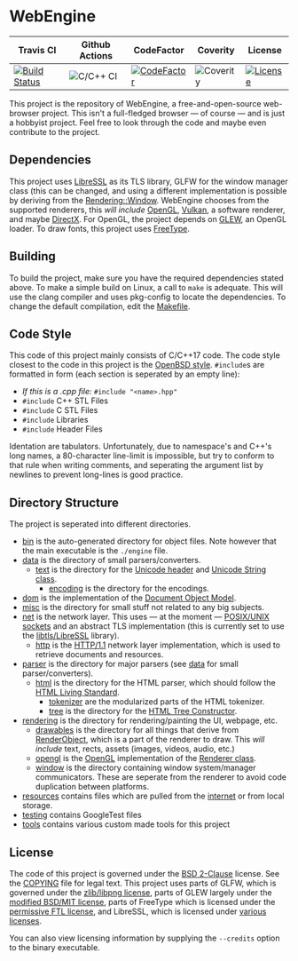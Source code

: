 # WebEngine
| Travis CI | Github Actions | CodeFactor | Coverity | License
|-|-|-|-|-
| [![Build Status](https://travis-ci.com/usadson/WebEngine.svg?branch=master)](https://travis-ci.com/usadson/WebEngine) | ![C/C++ CI](https://github.com/usadson/WebEngine/workflows/C/C++%20CI/badge.svg) | [![CodeFactor](https://www.codefactor.io/repository/github/usadson/webengine/badge)](https://www.codefactor.io/repository/github/usadson/webengine) | ![Coverity](https://scan.coverity.com/projects/21253/badge.svg) | [![License](https://img.shields.io/badge/License-BSD%202--Clause-orange.svg)](https://opensource.org/licenses/BSD-2-Clause)

This project is the repository of WebEngine, a free-and-open-source web-browser project. This isn't a full-fledged browser — of course — and is just a hobbyist project. Feel free to look through the code and maybe even contribute to the project.

## Dependencies
This project uses [LibreSSL](https://libressl.org/) as its TLS library,
GLFW for the window manager class (this can be changed, and using a different implementation is possible by deriving from the [Rendering::Window](rendering/window/window.hpp).
WebEngine chooses from the supported renderers, this *will include* [OpenGL](https://www.opengl.org/),
[Vulkan](https://www.khronos.org/vulkan/), a software renderer, and maybe [DirectX](https://en.wikipedia.org/wiki/DirectX/).
For OpenGL, the project depends on [GLEW](http://glew.sourceforge.net/), an OpenGL loader.
To draw fonts, this project uses [FreeType](https://www.freetype.org/).

## Building
To build the project, make sure you have the required dependencies stated above.
To make a simple build on Linux, a call to `make` is adequate.
This will use the clang compiler and uses pkg-config to locate the dependencies.
To change the default compilation, edit the [Makefile](Makefile).

## Code Style
This code of this project mainly consists of C/C++17 code.
The code style closest to the code in this project is the [OpenBSD style](https://man.openbsd.org/style).
`#include`s are formatted in form (each section is seperated by an empty line):
* _If this is a .cpp file:_ `#include "<name>.hpp"`
* `#include` C++ STL Files
* `#include` C STL Files
* `#include` Libraries
* `#include` Header Files

Identation are tabulators.
Unfortunately, due to namespace's and C++'s long names, a 80-character line-limit is impossible,
but try to conform to that rule when writing comments, and seperating the argument list by newlines
to prevent long-lines is good practice.

## Directory Structure
The project is seperated into different directories.
* [bin](bin) is the auto-generated directory for object files. Note however that the main executable is the `./engine` file.
* [data](data) is the directory of small parsers/converters.
  * [text](data/text) is the directory for the [Unicode header](data/text/unicode.hpp) and [Unicode String class](data/text/ustring.cpp).
    * [encoding](data/text/encoding) is the directory for the encodings.
* [dom](dom) is the implementation of the [Document Object Model](https://dom.spec.whatwg.org/).
* [misc](misc) is the directory for small stuff not related to any big subjects.
* [net](net) is the network layer. This uses — at the moment — [POSIX/UNIX sockets](https://man.openbsd.org/socket.2) and an abstract TLS implementation (this is currently set to use the [libtls/LibreSSL](https://libressl.org/) library).
  * [http](net/http) is the [HTTP/1.1](https://www.rfc-editor.org/rfc/rfc7230.html) network layer implementation, which is used to retrieve documents and resources.
* [parser](parser) is the directory for major parsers (see [data](data) for small parser/converters).
  * [html](parser/html) is the directory for the HTML parser, which should follow the [HTML Living Standard](https://html.spec.whatwg.org/multipage/).
    * [tokenizer](parser/html/tokenizer) are the modularized parts of the HTML tokenizer.
    * [tree](parser/html/tree) is the directory for the [HTML Tree Constructor](https://html.spec.whatwg.org/multipage/parsing.html#tree-construction).
* [rendering](rendering) is the directory for rendering/painting the UI, webpage, etc.
  * [drawables](rendering/drawables) is the directory for all things that derive from [RenderObject](rendering/render_object.hpp), which is a part of the renderer to draw. This *will include* text, rects, assets (images, videos, audio, etc.)
  * [opengl](rendering/opengl) is the [OpenGL](https://opengl.org/) implementation of the [Renderer class](rendering/renderer.hpp).
  * [window](rendering/window) is the directory containing window system/manager communicators. These are seperate from the renderer to avoid code duplication between platforms.
* [resources](resources) contains files which are pulled from the [internet](net) or from local storage.
* [testing](testing) contains GoogleTest files
* [tools](tools) contains various custom made tools for this project

## License
The code of this project is governed under the [BSD 2-Clause](https://choosealicense.com/licenses/bsd-2-clause/) license.
See the [COPYING](COPYING) file for legal text.
This project uses parts of GLFW, which is governed under the [zlib/libpng license](https://www.glfw.org/license.html),
parts of GLEW largely under the [modified BSD/MIT license](https://github.com/nigels-com/glew/blob/master/LICENSE.txt),
parts of FreeType which is licensed under the [permissive FTL license](https://git.savannah.gnu.org/cgit/freetype/freetype2.git/plain/docs/FTL.TXT),
and LibreSSL, which is licensed under [various licenses](https://github.com/libressl/libressl/blob/master/src/LICENSE).

You can also view licensing information by supplying the `--credits` option to the binary executable.
